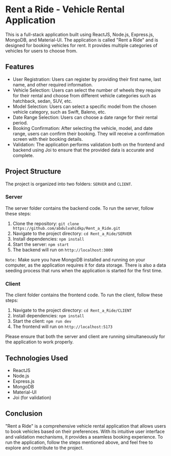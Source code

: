 # Rent a Ride - Vehicle Rental Application

This is a full-stack application built using ReactJS, Node.js, Express.js, MongoDB, and Material-UI. The application is called "Rent a Ride" and is designed for booking vehicles for rent. It provides multiple categories of vehicles for users to choose from.

## Features

- User Registration: Users can register by providing their first name, last name, and other required information.
- Vehicle Selection: Users can select the number of wheels they require for their rental and choose from different vehicle categories such as hatchback, sedan, SUV, etc.
- Model Selection: Users can select a specific model from the chosen vehicle category, such as Swift, Baleno, etc.
- Date Range Selection: Users can choose a date range for their rental period.
- Booking Confirmation: After selecting the vehicle, model, and date range, users can confirm their booking. They will receive a confirmation screen with their booking details.
- Validation: The application performs validation both on the frontend and backend using Joi to ensure that the provided data is accurate and complete.

## Project Structure

The project is organized into two folders: `SERVER` and `CLIENT`.

### Server

The server folder contains the backend code. To run the server, follow these steps:

1. Clone the repository: `git clone https://github.com/abdulvahidkp/Rent_a_Ride.git`
2. Navigate to the project directory: `cd Rent_a_Ride/SERVER`
3. Install dependencies: `npm install`
4. Start the server: `npm start`
5. The backend will run on `http://localhost:3000`

`Note:` Make sure you have MongoDB installed and running on your computer, as the application requires it for data storage. There is also a data seeding process that runs when the application is started for the first time.

### Client

The client folder contains the frontend code. To run the client, follow these steps:

1. Navigate to the project directory: `cd Rent_a_Ride/CLIENT`
2. Install dependencies: `npm install`
3. Start the client: `npm run dev`
4. The frontend will run on `http://localhost:5173`

Please ensure that both the server and client are running simultaneously for the application to work properly.

## Technologies Used

- ReactJS
- Node.js
- Express.js
- MongoDB
- Material-UI
- Joi (for validation)

## Conclusion

"Rent a Ride" is a comprehensive vehicle rental application that allows users to book vehicles based on their preferences. With its intuitive user interface and validation mechanisms, it provides a seamless booking experience. To run the application, follow the steps mentioned above, and feel free to explore and contribute to the project.
